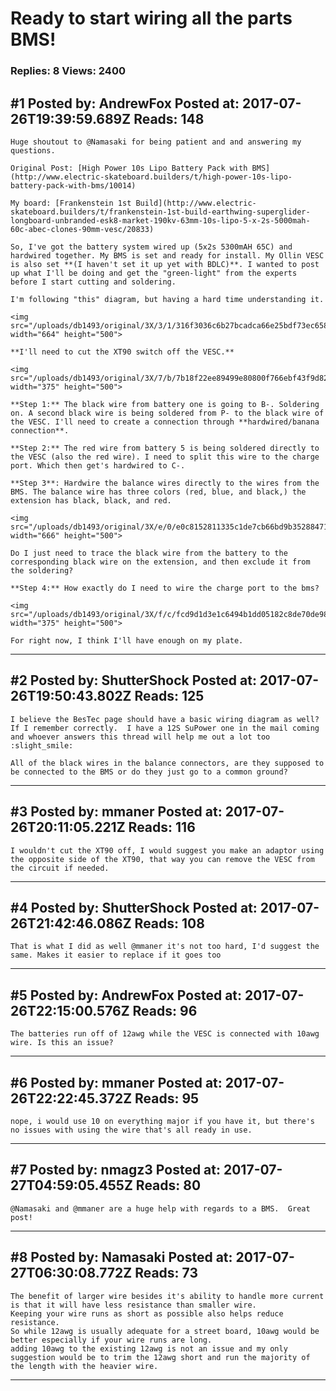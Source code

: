 # Ready to start wiring all the parts BMS!

### Replies: 8 Views: 2400

## \#1 Posted by: AndrewFox Posted at: 2017-07-26T19:39:59.689Z Reads: 148

```
Huge shoutout to @Namasaki for being patient and and answering my questions. 

Original Post: [High Power 10s Lipo Battery Pack with BMS](http://www.electric-skateboard.builders/t/high-power-10s-lipo-battery-pack-with-bms/10014)

My board: [Frankenstein 1st Build](http://www.electric-skateboard.builders/t/frankenstein-1st-build-earthwing-superglider-longboard-unbranded-esk8-market-190kv-63mm-10s-lipo-5-x-2s-5000mah-60c-abec-clones-90mm-vesc/20833) 

So, I've got the battery system wired up (5x2s 5300mAH 65C) and hardwired together. My BMS is set and ready for install. My Ollin VESC is also set **(I haven't set it up yet with BDLC)**. I wanted to post up what I'll be doing and get the "green-light" from the experts before I start cutting and soldering. 

I'm following "this" diagram, but having a hard time understanding it. 

<img src="/uploads/db1493/original/3X/3/1/316f3036c6b27bcadca66e25bdf73ec658732e49.PNG" width="664" height="500">

**I'll need to cut the XT90 switch off the VESC.**

<img src="/uploads/db1493/original/3X/7/b/7b18f22ee89499e80800f766ebf43f9d82ecc3c7.JPG" width="375" height="500">

**Step 1:** The black wire from battery one is going to B-. Soldering on. A second black wire is being soldered from P- to the black wire of the VESC. I'll need to create a connection through **hardwired/banana connection**.

**Step 2:** The red wire from battery 5 is being soldered directly to the VESC (also the red wire). I need to split this wire to the charge port. Which then get's hardwired to C-.

**Step 3**: Hardwire the balance wires directly to the wires from the BMS. The balance wire has three colors (red, blue, and black,) the extension has black, black, and red.

<img src="/uploads/db1493/original/3X/e/0/e0c8152811335c1de7cb66bd9b3528847100b7aa.JPG" width="666" height="500">

Do I just need to trace the black wire from the battery to the corresponding black wire on the extension, and then exclude it from the soldering? 

**Step 4:** How exactly do I need to wire the charge port to the bms?

<img src="/uploads/db1493/original/3X/f/c/fcd9d1d3e1c6494b1dd05182c8de70de98d1e002.JPG" width="375" height="500">

For right now, I think I'll have enough on my plate.
```

---
## \#2 Posted by: ShutterShock Posted at: 2017-07-26T19:50:43.802Z Reads: 125

```
I believe the BesTec page should have a basic wiring diagram as well?  If I remember correctly.  I have a 12S SuPower one in the mail coming and whoever answers this thread will help me out a lot too :slight_smile: 

All of the black wires in the balance connectors, are they supposed to be connected to the BMS or do they just go to a common ground?
```

---
## \#3 Posted by: mmaner Posted at: 2017-07-26T20:11:05.221Z Reads: 116

```
I wouldn't cut the XT90 off, I would suggest you make an adaptor using the opposite side of the XT90, that way you can remove the VESC from the circuit if needed.
```

---
## \#4 Posted by: ShutterShock Posted at: 2017-07-26T21:42:46.086Z Reads: 108

```
That is what I did as well @mmaner it's not too hard, I'd suggest the same. Makes it easier to replace if it goes too
```

---
## \#5 Posted by: AndrewFox Posted at: 2017-07-26T22:15:00.576Z Reads: 96

```
The batteries run off of 12awg while the VESC is connected with 10awg wire. Is this an issue?
```

---
## \#6 Posted by: mmaner Posted at: 2017-07-26T22:22:45.372Z Reads: 95

```
nope, i would use 10 on everything major if you have it, but there's no issues with using the wire that's all ready in use.
```

---
## \#7 Posted by: nmagz3 Posted at: 2017-07-27T04:59:05.455Z Reads: 80

```
@Namasaki and @mmaner are a huge help with regards to a BMS.  Great post!
```

---
## \#8 Posted by: Namasaki Posted at: 2017-07-27T06:30:08.772Z Reads: 73

```
The benefit of larger wire besides it's ability to handle more current is that it will have less resistance than smaller wire.
Keeping your wire runs as short as possible also helps reduce resistance.
So while 12awg is usually adequate for a street board, 10awg would be better especially if your wire runs are long.
adding 10awg to the existing 12awg is not an issue and my only suggestion would be to trim the 12awg short and run the majority of the length with the heavier wire.
```

---
